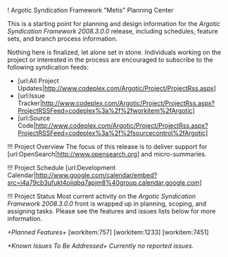 ! Argotic Syndication Framework "Metis" Planning Center

This is a starting point for planning and design information for the _Argotic Syndication Framework 2008.3.0.0_ release, including schedules, feature sets, and branch process information.

Nothing here is finalized, let alone set in stone. Individuals working on the project or interested in the process are encouraged to subscribe to the following syndication feeds:
* [url:All Project Updates|http://www.codeplex.com/Argotic/Project/ProjectRss.aspx]
* [url:Issue Tracker|http://www.codeplex.com/Argotic/Project/ProjectRss.aspx?ProjectRSSFeed=codeplex%3a%2f%2fworkitem%2fArgotic]
* [url:Source Code|http://www.codeplex.com/Argotic/Project/ProjectRss.aspx?ProjectRSSFeed=codeplex%3a%2f%2fsourcecontrol%2fArgotic]

!!! Project Overview
The focus of this release is to deliver support for [url:OpenSearch|http://www.opensearch.org] and micro-summaries.

!!! Project Schedule
[url:Development Calendar|http://www.google.com/calendar/embed?src=i4a79cb3ufukt4oiiqbq7apjm8%40group.calendar.google.com]

!!! Project Status
Most current activity on the _Argotic Syndication Framework 2008.3.0.0_ front is wrapped up in planning, scoping, and assigning tasks. Please see the features and issues lists below for more information.

*+Planned Features+*
[workitem:757]
[workitem:1233]
[workitem:7451]

*+Known Issues To Be Addressed+*
_Currently no reported issues._